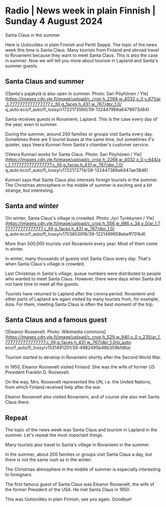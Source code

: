 # Radio \| News week in plain Finnish \| Sunday 4 August 2024

Santa Claus in the summer

Here is Uutisviikko in plain Finnish and Pertti Seppä. The topic of the news week this time is Santa Claus. Many tourists from Finland and abroad travel to Rovaniemi because they want to meet Santa Claus. This is also the case in summer. Now we will tell you more about tourism in Lapland and Santa's summer guests.

## Santa Claus and summer

![Santa's pajakylä is also open in summer. Photo: Sari Pöyhönen / Yle](https://images.cdn.yle.fi/image/upload/c_crop,h_2268,w_4032,x_0,y_671/ar_1.7777777777777777,c_fill,g_faces,h_431,w_767/dpr_1.0/ q_auto:eco/f_auto/fl_lossy/v1722173560/39-132447966a6478973d84)

Santa receives guests in Rovaniemi, Lapland. This is the case every day of the year, even in summer.

During the summer, around 200 families or groups visit Santa every day. Sometimes there are 5 tourist buses at the same time, but sometimes it's quieter, says Veera Kunnari from Santa's chamber's customer service.

![Veera Kunnari works for Santa Claus. Photo: Sari Pöyhönen / Yle](https://images.cdn.yle.fi/image/upload/c_crop,h_2268,w_4032,x_0,y_644/ar_1.7777777777777777,c_fill,g_faces,h_431,w_767/dpr_1.0/ q_auto:eco/f_auto/fl_lossy/v1722172714/39-132447366a6447ae38d6)

Kunnari says that Santa Claus also interests foreign tourists in the summer. The Christmas atmosphere in the middle of summer is exciting and a bit strange, but interesting.

## Santa and winter

![In winter, Santa Claus's village is crowded. Photo: Jyri Tynkkynen / Yle](https://images.cdn.yle.fi/image/upload/c_crop,h_556,w_986,x_34,y_0/ar_1.7777777777777777,c_fill,g_faces,h_431,w_767/dpr_1.0/ q_auto:eco/f_auto/fl_lossy/v1703853918/39-1221499658ebeff701b4)

More than 500,000 tourists visit Rovaniemi every year. Most of them come in winter.

In winter, many thousands of guests visit Santa Claus every day. That's when Santa Claus's village is crowded.

Last Christmas in Santa's village, queue numbers were distributed to people who wanted to meet Santa Claus. However, there were days when Santa did not have time to meet all the guests.

Tourists have returned to Lapland after the corona period. Rovaniemi and other parts of Lapland are again visited by many tourists from, for example, Asia. For them, meeting Santa Claus is often the best moment of the trip.

## Santa Claus and a famous guest

![Eleanor Roosevelt. Photo: Wikimedia commons](https://images.cdn.yle.fi/image/upload/c_crop,h_529,w_940,x_0,y_235/ar_1.7777777777777777,c_fill,g_faces,h_431,w_767/dpr_1.0/q_auto: eco/f_auto/fl_lossy/v1531491201/39-4982495b48b359bfd6a)

Tourism started to develop in Rovaniemi shortly after the Second World War.

In 1950, Eleanor Roosevelt visited Finland. She was the wife of former US President Franklin D. Roosevelt.

On the way, Mrs. Roosevelt represented the UN, i.e. the United Nations, from which Finland received help after the war.

Eleanor Roosevelt also visited Rovaniemi, and of course she also met Santa Claus there.

## Repeat

The topic of the news week was Santa Claus and tourism in Lapland in the summer. Let's repeat the most important things.

Many tourists also travel to Santa's village in Rovaniemi in the summer.

In the summer, about 200 families or groups visit Santa Claus a day, but there is not the same rush as in the winter.

The Christmas atmosphere in the middle of summer is especially interesting to foreigners.

The first famous guest of Santa Claus was Eleanor Roosevelt, the wife of the former President of the USA. He met Santa Claus in 1950.

This was Uutisviikko in plain Finnish, see you again. Goodbye!


